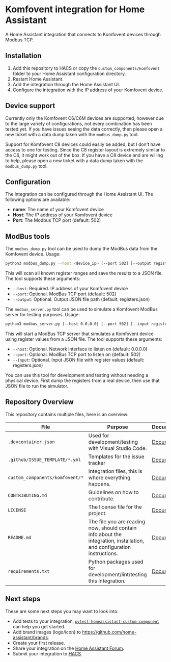 # Komfovent integration for Home Assistant

A Home Assistant integration that connects to Komfovent devices through Modbus TCP.

## Installation

1. Add this repository to HACS or copy the `custom_components/komfovent` folder to your Home Assistant configuration directory.
2. Restart Home Assistant.
3. Add the integration through the Home Assistant UI.
4. Configure the integration with the IP address of your Komfovent device.

## Device support

Currently only the Komfovent C6/C6M devices are supported, however due to the large variety of configurations,
not every combination has been tested yet. If you have issues seeing the data correctly, then please
open a new ticket with a data dump taken with the `modbus_dump.py` tool.

Support for Komfovent C8 devices could easily be added, but I don't have access to one for testing. Since the 
C8 register layout is extremely similar to the C6, it might work out of the box. If you have a C8 device and are 
willing to help, please open a new ticket with a data dump taken with the `modbus_dump.py` tool.

## Configuration

The integration can be configured through the Home Assistant UI. The following options are available:

- **name**: The name of your Komfovent device
- **Host**: The IP address of your Komfovent device
- **Port**: The Modbus TCP port (default: 502)

## ModBus tools

The `modbus_dump.py` tool can be used to dump the ModBus data from the Komfovent device. Usage:

```bash
python3 modbus_dump.py --host <device_ip> [--port 502] [--output registers.json]
```

This will scan all known register ranges and save the results to a JSON file. The tool supports these arguments:
- `--host`: Required. IP address of your Komfovent device
- `--port`: Optional. ModBus TCP port (default: 502)
- `--output`: Optional. Output JSON file path (default: registers.json)

The `modbus_server.py` tool can be used to simulate a Komfovent ModBus server for testing purposes. Usage:

```bash
python3 modbus_server.py [--host 0.0.0.0] [--port 502] [--input registers.json]
```

This will start a ModBus TCP server that simulates a Komfovent device using register values from a JSON file. The tool supports these arguments:
- `--host`: Optional. Network interface to listen on (default: 0.0.0.0)
- `--port`: Optional. ModBus TCP port to listen on (default: 502)
- `--input`: Optional. Input JSON file with register values (default: registers.json)

You can use this tool for development and testing without needing a physical device. First dump the registers from a real device, then use that JSON file to run the simulator.

## Repository Overview

This repository contains multiple files, here is an overview:

| File | Purpose | Documentation |
| --- | --- | --- |
| `.devcontainer.json` | Used for development/testing with Visual Studio Code. | [Documentation](https://code.visualstudio.com/docs/remote/containers) |
| `.github/ISSUE_TEMPLATE/*.yml` | Templates for the issue tracker | [Documentation](https://help.github.com/en/github/building-a-strong-community/configuring-issue-templates-for-your-repository) |
| `custom_components/komfovent/*` | Integration files, this is where everything happens. | [Documentation](https://developers.home-assistant.io/docs/creating_component_index) |
| `CONTRIBUTING.md` | Guidelines on how to contribute. | [Documentation](https://help.github.com/en/github/building-a-strong-community/setting-guidelines-for-repository-contributors) |
| `LICENSE` | The license file for the project. | [Documentation](https://help.github.com/en/github/creating-cloning-and-archiving-repositories/licensing-a-repository) |
| `README.md` | The file you are reading now, should contain info about the integration, installation, and configuration instructions. | [Documentation](https://help.github.com/en/github/writing-on-github/basic-writing-and-formatting-syntax) |
| `requirements.txt` | Python packages used for development/lint/testing this integration. | [Documentation](https://pip.pypa.io/en/stable/user_guide/#requirements-files) |

## Next steps

These are some next steps you may want to look into:
- Add tests to your integration, [`pytest-homeassistant-custom-component`](https://github.com/MatthewFlamm/pytest-homeassistant-custom-component) can help you get started.
- Add brand images (logo/icon) to https://github.com/home-assistant/brands.
- Create your first release.
- Share your integration on the [Home Assistant Forum](https://community.home-assistant.io/).
- Submit your integration to [HACS](https://hacs.xyz/docs/publish/start).
